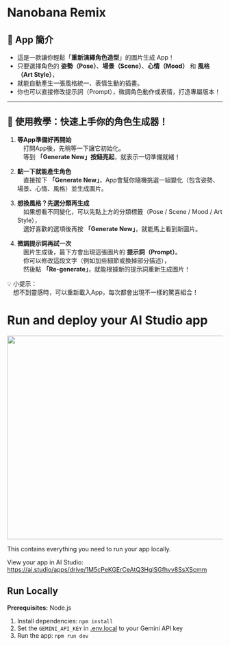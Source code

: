 # Nanobana Remix

## 🌟 App 簡介

* 這是一款讓你輕鬆「**重新演繹角色造型**」的圖片生成 App！  
* 只要選擇角色的 **姿勢（Pose）**、**場景（Scene）**、**心情（Mood）** 和 **風格（Art Style）**，  
* 就能自動產生一張風格統一、表情生動的插畫。  
* 你也可以直接修改提示詞（Prompt），微調角色動作或表情，打造專屬版本！

---

## 🎨 使用教學：快速上手你的角色生成器！

1. **等App準備好再開始**  
　打開App後，先稍等一下讓它初始化。  
　等到 **「Generate New」按鈕亮起**，就表示一切準備就緒！

2. **點一下就能產生角色**  
　直接按下 **「Generate New」**，App會幫你隨機挑選一組變化（包含姿勢、場景、心情、風格）並生成圖片。

3. **想換風格？先選分類再生成**  
　如果想看不同變化，可以先點上方的分類標籤（Pose / Scene / Mood / Art Style），  
　選好喜歡的選項後再按 **「Generate New」**，就能馬上看到新圖片。

4. **微調提示詞再試一次**  
　圖片生成後，最下方會出現這張圖片的 **提示詞（Prompt）**。  
　你可以修改這段文字（例如加些細節或換掉部分描述），  
　然後點 **「Re-generate」**，就能根據新的提示詞重新生成圖片！

💡 小提示：  
　想不到靈感時，可以重新載入App，每次都會出現不一樣的驚喜組合！



# Run and deploy your AI Studio app
<div align="center">
<img width="1200" height="475" alt="GHBanner" src="https://github.com/user-attachments/assets/0aa67016-6eaf-458a-adb2-6e31a0763ed6" />
</div>

This contains everything you need to run your app locally.

View your app in AI Studio: https://ai.studio/apps/drive/1M5cPeKGErCeAtQ3HglSGfhvv8SsXScmm

## Run Locally

**Prerequisites:**  Node.js


1. Install dependencies:
   `npm install`
2. Set the `GEMINI_API_KEY` in [.env.local](.env.local) to your Gemini API key
3. Run the app:
   `npm run dev`
